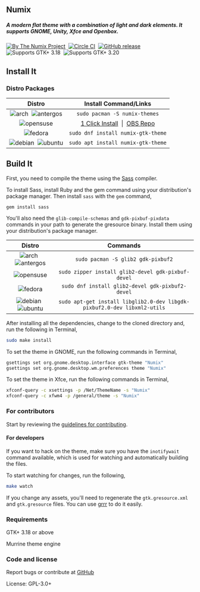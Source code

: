 ## Numix
##### A modern flat theme with a combination of light and dark elements. It supports GNOME, Unity, Xfce and Openbox.
[![By The Numix Project](https://img.shields.io/badge/By-The%20Numix%20Project-f0544c.svg?style=flat-square)](https://numixproject.org/) &nbsp;[![Circle CI](https://img.shields.io/circleci/project/numixproject/numix-gtk-theme/master.svg?circle-token=b14acf911433d315298235b0c2fbf7b2670a92a8&maxAge=2592000&style=flat-square)](https://circleci.com/gh/numixproject/numix-gtk-theme/tree/master) &nbsp;[![GitHub release](https://img.shields.io/github/release/numixproject/numix-gtk-theme.svg?maxAge=3600&style=flat-square)](https://github.com/numixproject/numix-gtk-theme/releases/latest) &nbsp;![Supports GTK+ 3.18](https://img.shields.io/badge/GTK%2B-3.18-4a90d9.svg?style=flat-square) &nbsp;![Supports GTK+ 3.20](https://img.shields.io/badge/GTK%2B-3.22-4a90d9.svg?style=flat-square)

## Install It

### Distro Packages
|Distro|Install Command/Links|
|:----:|:----:|
|![arch][arch] &nbsp;![antergos][antergos]|`sudo pacman -S numix-themes`|
|![opensuse][opensuse]|[1 Click Install](http://software.opensuse.org/ymp/openSUSE:Factory/standard/numix-gtk-theme.ymp) &nbsp;\|&nbsp; [OBS Repo](http://software.opensuse.org/download.html?project=openSUSE%3AFactory&package=numix-gtk-theme)|
|![fedora][fedora]|`sudo dnf install numix-gtk-theme`|
|![debian][debian] &nbsp;![ubuntu][ubuntu]|`sudo apt install numix-gtk-theme`|

## Build It

First, you need to compile the theme using the [Sass](http://sass-lang.com/) compiler.

To install Sass, install Ruby and the gem command using your distribution's package manager. Then install `sass` with the `gem` command,

`gem install sass`

You'll also need the ```glib-compile-schemas``` and  ```gdk-pixbuf-pixdata``` commands in your path to generate the gresource binary. Install them using your distribution's package manager.

|Distro|Commands|
|:----:|:----:|
|![arch][arch] &nbsp;![antergos][antergos]|`sudo pacman -S glib2 gdk-pixbuf2`|
|![opensuse][opensuse]|`sudo zipper install glib2-devel gdk-pixbuf-devel`|
|![fedora][fedora]|`sudo dnf install glib2-devel gdk-pixbuf2-devel`|
|![debian][debian] &nbsp;![ubuntu][ubuntu]|`sudo apt-get install libglib2.0-dev libgdk-pixbuf2.0-dev libxml2-utils`|

After installing all the dependencies, change to the cloned directory and, run the following in Terminal,

```sh
sudo make install
```

To set the theme in GNOME, run the following commands in Terminal,

```sh
gsettings set org.gnome.desktop.interface gtk-theme "Numix"
gsettings set org.gnome.desktop.wm.preferences theme "Numix"
```

To set the theme in Xfce, run the following commands in Terminal,

```sh
xfconf-query -c xsettings -p /Net/ThemeName -s "Numix"
xfconf-query -c xfwm4 -p /general/theme -s "Numix"
```

### For contributors
Start by reviewing the [guidelines for contributing](https://github.com/numixproject/numix-gtk-theme/blob/master/.github/CONTRIBUTING.md).

#### For developers
If you want to hack on the theme, make sure you have the `inotifywait` command available, which is used for watching and automatically building the files.

To start watching for changes, run the following,

```sh
make watch
```

If you change any assets, you'll need to regenerate the `gtk.gresource.xml` and `gtk.gresource` files. You can use [grrr](https://github.com/satya164/grrr) to do it easily.

### Requirements

GTK+ 3.18 or above

Murrine theme engine

### Code and license

Report bugs or contribute at [GitHub](https://github.com/numixproject/numix-gtk-theme)

License: GPL-3.0+


[antergos]: https://www.dropbox.com/s/tju7maccr328w87/logo-square26x26.png?dl=1 "antergos"
[arch]: https://www.dropbox.com/s/q8ypd345cqcd0b5/archlogo26x26.png?dl=1 "arch"
[fedora]: https://www.dropbox.com/s/b8q448vuwopb0cl/fedora-logo.png?dl=1 "fedora"
[openSUSE]: https://www.dropbox.com/s/jhirpw85ztgl59h/Geeko-button-bling7.png?dl=1 "openSUSE"
[ubuntu]: https://www.dropbox.com/s/nev98nld2u1qbgl/ubuntu_orange_hex.png?dl=1 "ubuntu"
[debian]: https://www.dropbox.com/s/jg7pypm1zk9qjt6/openlogo-nd-25.png?dl=1 "debian"

